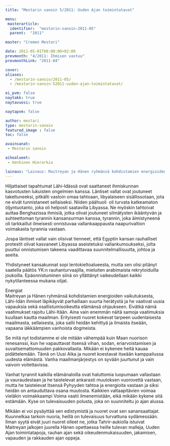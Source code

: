 ```yaml
---
title: "Mestarin sanoin 5/2011: Uuden Ajan toimintatavat"

menu:
 masterarticle:
  identifier:  "mestarin-sanoin-2011-05"
  parent:  "2011"

master: "Cremen Mestari"

date: 2011-05-01T00:00:00+02:00
prevmonth: "4/2011: Ihmisen vastuu"
prevmonthLink: "2011-04"

cover:
aliases:
  - /mestarin-sanoin/2011-05/
  - /mestarin-sanoin-52011-uuden-ajan-toimintatavat/

ei_pvm: false
naytakk: true
naytavuosi: true

naytapvm: false

author: mestari
type: mestarin-sanoin
featured_image : false
toc: false

avainsanat:
 - Mestarin sanoin

aihealueet:
 - Henkinen Hierarkia

lainaus: "Lainaus: Maitreyan ja Hänen ryhmänsä kohdistamien energioiden vaikutuksesta, Lähi-Idän ihmiset läpikäyvät parhaillaan suurta herätystä ja he vaativat uusia vapauksia sekä osallistumisoikeutta elämänsä ohjaukseen. Eivätkä nämä vaatimukset rajoitu Lähi-Itään. Aina vain enemmän näitä samoja vaatimuksia kuullaan kautta maailman."
---
```

<p>Hiljattaiset tapahtumat Lähi-Idässä ovat saattaneet ihmiskunnan kasvotusten lukuisten ongelmien kanssa. Läntiset vallat ovat joutuneet takeltuneeksi, pitkälti vastoin omaa tahtoaan, libyalaiseen sisällissotaan, jota ne eivät tunnistaneet sellaiseksi. Niiden päähuoli&nbsp; oli turvata katkeamaton öljyntuotanto, joka oli helposti saatavilla Libyassa. Ne myöskin tahtoivat auttaa Benghazissa ihmisiä, jotka olivat joutuneet silmätysten ikääntyvän ja suhteettoman tyrannin kansansurman kanssa, tyrannin, joka äimistyneenä oli tarkkaillut ilmeisesti onnistuvaa vallankaappausta naapurivaltion voimakasta tyrannia vastaan.</p>
<p>Jospa läntiset vallat vain olisivat tienneet, että Egyptin kansan rauhalliset protestit olivat kasvaneet Libyassa aseistetuksi vallankumoukseksi, jolta puuttui onnistumisen takeena vaadittavaa suunnitelmallisuutta, johtoa ja aseita.</p>
<p>Yhdistyneet kansakunnat sopi lentokieltoalueesta, mutta sen olisi pitänyt saatella päätös YK:n rauhanturvaajilla, mieluiten arabimaista rekrytoiduilla joukoilla. Epäonnistuminen siinä on yllättänyt vaikeudellaan kaikki nykytilanteessa mukana olijat.</p>
<p>Energiat<br>
Maitreyan ja Hänen ryhmänsä kohdistamien energioiden vaikutuksesta, Lähi-Idän ihmiset läpikäyvät parhaillaan suurta herätystä ja he vaativat uusia vapauksia sekä osallistumisoikeutta elämänsä ohjaukseen. Eivätkä nämä vaatimukset rajoitu Lähi-Itään. Aina vain enemmän näitä samoja vaatimuksia kuullaan kautta maailman. Erityisesti nuoret kokevat tarpeen uudenlaisesta maailmasta, sellaisesta, joka sallii heidän kehittyä ja ilmaista itseään, vapaana iäkkäämpien vanhoista dogmeista.</p>
<p>Se mitä nyt todistamme ei ole mitään vähempää kuin Maan nuorison renesanssi, kun he vapauttavat itsensä vihan, sodan, eriarvoistamisen ja suvaitsemattomuuden pakkovallasta. Mikään ei kykenee heitä kauaa pidättelemään. Tämä on Uusi Aika ja nuoret koestavat itseään kamppailussa uudesta elämästä. Vanha maailmanjärjestys on syvään juurtunut ja vain vaivoin voitettavissa.</p>
<p>Vanhat tyrannit kaikilla elämänaloilla ovat haluttomia luopumaan vallastaan ja vauraudestaan ja he taistelevat ankarasti muutoksen vuorovettä vastaan, mutta he taistelevat Itsensä Pyhyyden tahtoa ja energioita vastaan ja siksi heidän on antauduttava osana muutosta. Kaikkien valtaapitävien voimaa vieläkin voimakkaampi Voima vaatii ilmenemistään, eikä mikään kykene sitä estämään. Kyse on tulevaisuuden polusta, joka on suunniteltu jo ajan alussa.</p>
<p>Mikään ei voi pysäyttää sen edistymistä ja nuoret ovat sen sanansaattajat. Kuunnelkaa tarkoin nuoria, heillä on tulevaisuus turvattuna sydämessään. Ilman syytä eivät juuri nuoret olleet ne, jotka Tahrir-aukiolla istuivat Maitreyan jalkojen juurella Hänen opettaessa heille tulevan malleja, Uuden Ajan toimintatapoja, rauhan ajan sekä oikeudenmukaisuuden, jakamisen, vapauden ja rakkauden ajan oppeja.</p>